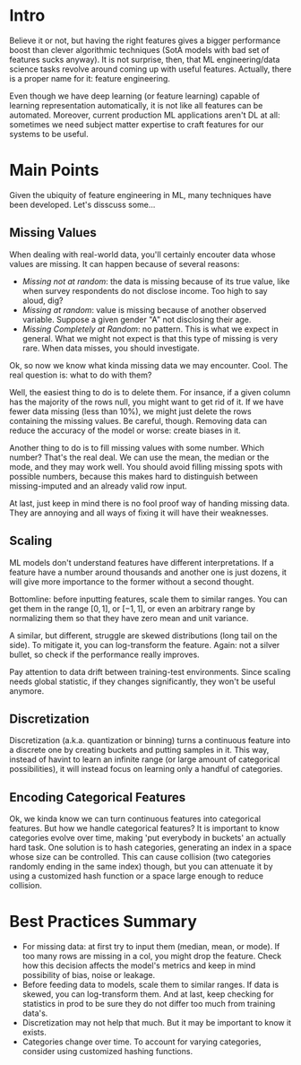 # Intro

Believe it or not, but having the right features gives a bigger performance boost than clever algorithmic techniques (SotA models with bad set of features sucks anyway). It is not surprise, then, that ML engineering/data science tasks revolve around coming up with useful features. Actually, there is a proper name for it: feature engineering.

Even though we have deep learning (or feature learning) capable of learning representation automatically, it is not like all features can be automated. Moreover, current production ML applications aren't DL at all: sometimes we need subject matter expertise to craft features for our systems to be useful.

# Main Points

Given the ubiquity of feature engineering in ML, many techniques have been developed. Let's disscuss some...

## Missing Values

When dealing with real-world data, you'll certainly encouter data whose values are missing. It can happen because of several reasons:
- _Missing not at random_: the data is missing because of its true value, like when survey respondents do not disclose income. Too high to say aloud, dig?
- _Missing at random_: value is missing because of another observed variable. Suppose a given gender "A" not disclosing their age.
- _Missing Completely at Random_: no pattern. This is what we expect in general. What we might not expect is that this type of missing is very rare. When data misses, you should investigate.

Ok, so now we know what kinda missing data we may encounter. Cool. The real question is: what to do with them?

Well, the easiest thing to do is to delete them. For insance, if a given column has the majority of the rows null, you might want to get rid of it. If we have fewer data missing (less than 10%), we might just delete the rows containing the missing values. Be careful, though. Removing data can reduce the accuracy of the model or worse: create biases in it.

Another thing to do is to fill missing values with some number. Which number? That's the real deal. We can use the mean, the median or the mode, and they may work well. You should avoid filling missing spots with possible numbers, because this makes hard to distinguish between missing-imputed and an already valid row input.

At last, just keep in mind there is no fool proof way of handing missing data. They are annoying and all ways of fixing it will have their weaknesses.

## Scaling

ML models don't understand features have different interpretations. If a feature have a number around thousands and another one is just dozens, it will give more importance to the former without a second thought.

Bottomline: before inputting features, scale them to similar ranges. You can get them in the range $[0,1]$, or $[-1,1]$, or even an arbitrary range by normalizing them so that they have zero mean and unit variance. 

A similar, but different, struggle are skewed distributions (long tail on the side). To mitigate it, you can log-transform the feature. Again: not a silver bullet, so check if the performance really improves.

Pay attention to data drift between training-test environments. Since scaling needs global statistic, if they changes significantly, they won't be useful anymore.

## Discretization

Discretization (a.k.a. quantization or binning) turns a continuous feature into a discrete one by creating buckets and putting samples in it. This way, instead of havint to learn an infinite range (or large amount of categorical possibilities), it will instead focus on learning only a handful of categories.

## Encoding Categorical Features

Ok, we kinda know we can turn continuous features into categorical features. But how we handle categorical features? It is important to know categories evolve over time, making 'put everybody in buckets' an actually hard task. One solution is to hash categories, generating an index in a space whose size can be controlled. This can cause collision (two categories randomly ending in the same index) though, but you can attenuate it by using a customized hash function or a space large enough to reduce collision.

# Best Practices Summary

- For missing data: at first try to input them (median, mean, or mode). If too many rows are missing in a col, you might drop the feature. Check how this decision affects the model's metrics and keep in mind possibility of bias, noise or leakage.
- Before feeding data to models, scale them to similar ranges. If data is skewed, you can log-transform them. And at last, keep checking for statistics in prod to be sure they do not differ too much from training data's.
- Discretization may not help that much. But it may be important to know it exists.
- Categories change over time. To account for varying categories, consider using customized hashing functions.